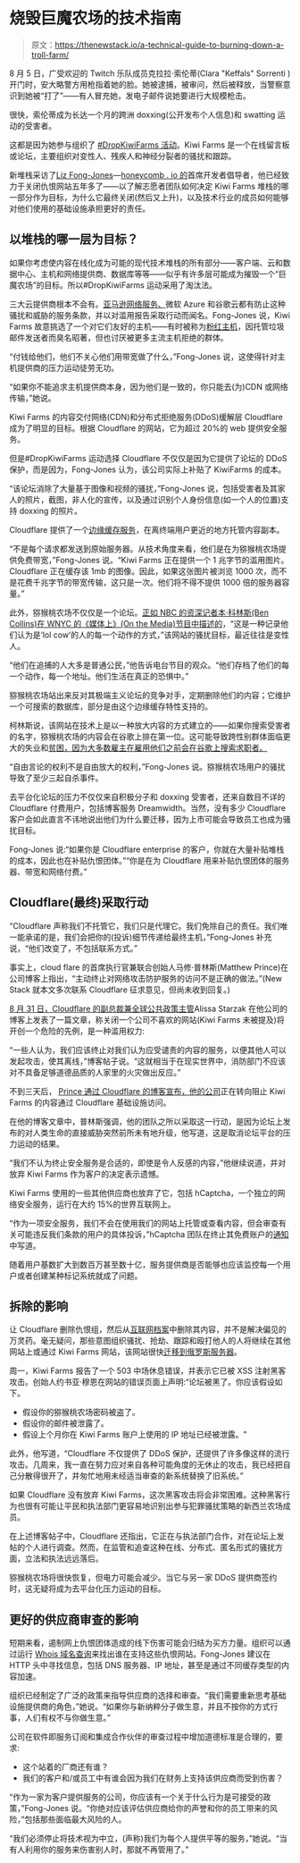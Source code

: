 # 烧毁巨魔农场的技术指南

> 原文：<https://thenewstack.io/a-technical-guide-to-burning-down-a-troll-farm/>

8 月 5 日，广受欢迎的 Twitch 乐队成员克拉拉·索伦蒂(Clara "Keffals" Sorrenti )开门时，安大略警方用枪指着她的脸。她被逮捕，被审问，然后被释放，当警察意识到她被“打了”——有人冒充她，发电子邮件说她要进行大规模枪击。

很快，索伦蒂成为长达一个月的跨洲 doxxing(公开发布个人信息)和 swatting 运动的受害者。

这都是因为她参与组织了 [#DropKiwiFarms 活动](https://dropkiwifarms.net/)。Kiwi Farms 是一个在线留言板或论坛，主要组织对变性人、残疾人和神经分裂者的骚扰和跟踪。

新堆栈采访了[Liz Fong-Jones](https://twitter.com/lizthegrey)—[honeycomb . io 的](https://www.honeycomb.io/?utm_content=inline-mention)首席开发者倡导者，他已经致力于关闭仇恨网站五年多了——以了解志愿者团队如何决定 Kiwi Farms 堆栈的哪一部分作为目标，为什么它最终关闭(然后又上升)，以及技术行业的成员如何能够对他们使用的基础设施承担更好的责任。

## 以堆栈的哪一层为目标？

如果你考虑使内容在线化成为可能的现代技术堆栈的所有部分——客户端、云和数据中心、主机和网络提供商、数据库等等——似乎有许多层可能成为摧毁一个“巨魔农场”的目标。所以#DropKiwiFarms 运动采用了淘汰法。

三大云提供商根本不会有。[亚马逊网络服务、](https://aws.amazon.com/?utm_content=inline-mention)微软 Azure 和谷歌云都有防止这种骚扰和威胁的服务条款，并以对滥用报告采取行动而闻名。Fong-Jones 说，Kiwi Farms 故意挑选了一个对它们友好的主机——有时被称为[粉红主机](https://en.wikipedia.org/wiki/Pink_contract)，因托管垃圾邮件发送者而臭名昭著，但也讨厌被更多主流主机拒绝的群体。

“付钱给他们，他们不关心他们用带宽做了什么，”Fong-Jones 说，这使得针对主机提供商的压力运动徒劳无功。

“如果你不能追求主机提供商本身，因为他们是一致的，你只能去(为)CDN 或网络传输，”她说。

Kiwi Farms 的内容交付网络(CDN)和分布式拒绝服务(DDoS)缓解层 Cloudflare 成为了明显的目标。根据 Cloudflare 的网站，它为超过 20%的 web 提供安全服务。

但是#DropKiwiFarms 运动选择 Cloudflare 不仅仅是因为它提供了论坛的 DDoS 保护，而是因为，Fong-Jones 认为，该公司实际上补贴了 KiwiFarms 的成本。

“该论坛消除了大量基于图像和视频的骚扰，”Fong-Jones 说，包括受害者及其家人的照片，截图，非人化的宣传，以及通过识别个人身份信息(如一个人的位置)支持 doxxing 的照片。

Cloudflare 提供了一个[边缘缓存服务](https://developers.cloudflare.com/cache/about/edge-browser-cache-ttl/)，在离终端用户更近的地方托管内容副本。

“不是每个请求都发送到原始服务器。从技术角度来看，他们是在为猕猴桃农场提供免费带宽，”Fong-Jones 说。“Kiwi Farms 正在提供一个 1 兆字节的滥用图片。Cloudflare 正在缓存该 1mb 的图像。因此，如果这张图片被浏览 1000 次，而不是花费千兆字节的带宽传输，这只是一次。他们将不得不提供 1000 倍的服务器容量。”

此外，猕猴桃农场不仅仅是一个论坛。[正如 NBC 的资深记者本·科林斯(Ben Collins)在 WNYC 的《媒体上》(On the Media)节目中描述的](https://www.wnycstudios.org/podcasts/otm/episodes/on-the-media-library-turret-top)，“这是一种记录他们认为是‘lol cow’的人的每一个动作的方式，”该网站的骚扰目标，最近往往是变性人。

“他们在追捕的人大多是普通公民，”他告诉电台节目的观众。“他们存档了他们的每一个动作，每一个地址。他们生活在真正的恐惧中。”

猕猴桃农场站出来反对其极端主义论坛的竞争对手，定期删除他们的内容；它维护一个可搜索的数据库，部分是由这个边缘缓存特性支持的。

柯林斯说，该网站在技术上是以一种放大内容的方式建立的——如果你搜索受害者的名字，猕猴桃农场的内容会在谷歌上排在第一位。这可能导致跨性别群体面临更大的失业和[贫困，因为大多数雇主在雇用他们之前会在谷歌上搜索求职者。](https://www.thetaskforce.org/transgender-workers-at-greater-risk-for-unemployment-and-poverty/)

“自由言论的权利不是自由放大的权利，”Fong-Jones 说。猕猴桃农场用户的骚扰导致了至少三起自杀事件。

去平台化论坛的压力不仅仅来自积极分子和 doxxing 受害者，还来自数目不详的 Cloudflare 付费用户，包括博客服务 Dreamwidth。当然，没有多少 Cloudflare 客户会如此直言不讳地说出他们为什么要迁移，因为上市可能会导致员工也成为骚扰目标。

Fong-Jones 说:“如果你是 Cloudflare enterprise 的客户，你就在大量补贴堆栈的成本，因此也在补贴仇恨团体。”“你是在为 Cloudflare 用来补贴仇恨团体的服务器、带宽和网络付费。”

## Cloudflare(最终)采取行动

“Cloudflare 声称我们不托管它，我们只是代理它。我们免除自己的责任。我们唯一能承诺的是，我们会把你的(投诉)细节传递给最终主机，”Fong-Jones 补充说，“他们改变了，不包括联系方式。”

事实上，cloud flare 的首席执行官兼联合创始人马修·普林斯(Matthew Prince)在公司博客上指出，“主动终止对网络攻击防护服务的访问不是正确的做法。”(New Stack 就本文多次联系 Cloudflare 征求意见，但尚未收到回复。)

[8 月 31 日，Cloudflare 的副总裁兼全球公共政策主管](https://blog.cloudflare.com/cloudflares-abuse-policies-and-approach/)Alissa Starzak 在他公司的博客上发表了一篇文章，称关闭一个公司不喜欢的网站(Kiwi Farms 未被提及)将开创一个危险的先例，是一种滥用权力:

“一些人认为，我们应该终止对我们认为应受谴责的内容的服务，以便其他人可以发起攻击，使其离线，”博客帖子说。“这就相当于在现实世界中，消防部门不应该对不具备足够道德品质的人家里的火灾做出反应。”

不到三天后， [Prince 通过 Cloudflare 的博客宣布，他的公司](https://blog.cloudflare.com/kiwifarms-blocked/)正在转向阻止 Kiwi Farms 的内容通过 Cloudflare 基础设施访问。

在他的博客文章中，普林斯强调，他的团队之所以采取这一行动，是因为论坛上发布的对人类生命的直接威胁突然前所未有地升级，他写道，这是取消论坛平台的压力运动的结果。

“我们不认为终止安全服务是合适的，即使是令人反感的内容，”他继续说道，并对放弃 Kiwi Farms 作为客户的决定表示遗憾。

Kiwi Farms 使用的一些其他供应商也放弃了它，包括 hCaptcha，一个独立的网络安全服务，运行在大约 15%的世界互联网上。

“作为一项安全服务，我们不会在使用我们的网站上托管或查看内容，但会审查有关可能违反我们条款的用户的具体投诉，”hCaptcha 团队在终止其免费账户的[通知](https://twitter.com/keffals/status/1566496498543730688/photo/1)中写道。

随着用户基数扩大到数百万甚至数十亿，服务提供商是否能够也应该监控每一个用户或者创建某种标记系统就成了问题。

## 拆除的影响

让 Cloudflare 删除仇恨组，然后从[互联网档案](https://twitter.com/remembrancermx/status/1567237079998017536?s=20&t=MAoY2bWj6kxLJzN4W5QJ1Q)中删除其内容，并不是解决偏见的万灵药。毫无疑问，那些意图组织骚扰、抢劫、跟踪和殴打他人的人将继续在其他网站上或通过 Kiwi Farms 网站，该网站很快[迁移到俄罗斯服务器](https://twitter.com/FrankFigliuzzi1/status/1566438538765279232)。

周一，Kiwi Farms 报告了一个 503 中场休息错误，并表示它已被 XSS 注射黑客攻击。创始人约书亚·穆恩在网站的错误页面上声明:“论坛被黑了。你应该假设如下。

*   假设你的猕猴桃农场密码被盗了。
*   假设你的邮件被泄露了。
*   假设上个月你在 Kiwi Farms 账户上使用的 IP 地址已经被泄露。"

此外，他写道，“Cloudflare 不仅提供了 DDoS 保护，还提供了许多像这样的流行攻击。几周来，我一直在努力应对来自各种可能角度的无休止的攻击，我已经把自己分散得很开了，并匆忙地用未经适当审查的新系统替换了旧系统。”

如果 Cloudflare 没有放弃 Kiwi Farms，这次黑客攻击将会非常困难。这种黑客行为也很有可能让平民和执法部门更容易地识别出参与犯罪骚扰策略的新西兰农场成员。

在上述博客帖子中，Cloudflare 还指出，它正在与执法部门合作，对在论坛上发帖的个人进行调查。然而，在监管和追查这种在线、分布式、匿名形式的骚扰方面，立法和执法远远落后。

猕猴桃农场将很快恢复，但电力可能会减少。当它与另一家 DDoS 提供商签约时，这无疑将成为去平台化压力运动的目标。

## 更好的供应商审查的影响

短期来看，遏制网上仇恨团体造成的线下伤害可能会归结为买方力量。组织可以通过运行 [Whois 域名查询](https://www.whois.com/whois/)来找出谁在支持这些仇恨网站。Fong-Jones 建议在 HTTP 头中寻找信息，包括 DNS 服务器、IP 地址，甚至是通过不同缓存类型的内容加速。

组织已经制定了广泛的政策来指导供应商的选择和审查。“我们需要重新思考基础设施提供商的角色，”她说。“如果你与新纳粹分子做生意，并且不按你的方式行事，人们有权不与你做生意。”

公司在软件即服务订阅和集成合作伙伴的审查过程中增加道德标准是合理的，要求:

*   这个站着的厂商还有谁？
*   我们的客户和/或员工中有谁会因为我们在财务上支持该供应商而受到伤害？

“作为一家为客户提供服务的公司，你应该有一个关于什么行为是可接受的政策，”Fong-Jones 说。“你绝对应该评估供应商给你的声誉和你的员工带来的风险，”包括那些面临最大风险的人。

“我们必须停止将技术视为中立，(声称)我们为每个人提供平等的服务，”她说。“当有人利用你的服务来伤害别人时，那就不再管用了。”

<svg xmlns:xlink="http://www.w3.org/1999/xlink" viewBox="0 0 68 31" version="1.1"><title>Group</title> <desc>Created with Sketch.</desc></svg>